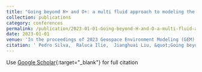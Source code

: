 ```yaml
---
title: "Going beyond H+ and O+: a multi fluid approach to modeling the ring current"
collection: publications
category: conferences
permalink: /publication/2023-01-01-Going-beyond-H-and-O-a-multi-fluid-approach-to-modeling-the-ring-current
date: 2023-01-01
venue: 'In the proceedings of 2023 Geospace Environment Modeling (GEM) Workshop'
citation: ' Pedro Silva,  Raluca Ilie,  Jianghuai Liu, &quot;Going beyond H+ and O+: a multi fluid approach to modeling the ring current.&quot; In the proceedings of 2023 Geospace Environment Modeling (GEM) Workshop, 2023.'
---
```

Use [Google Scholar](https://scholar.google.com/scholar?q=Going+beyond+H++and+O+:+a+multi+fluid+approach+to+modeling+the+ring+current){:target="_blank"} for full citation